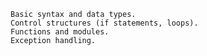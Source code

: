 
    Basic syntax and data types.
    Control structures (if statements, loops).
    Functions and modules.
    Exception handling.
